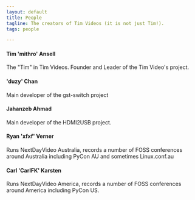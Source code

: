 ```yaml
---
layout: default
title: People
tagline: The creators of Tim Videos (it is not just Tim!).
tags: people

---
```

<div class="col-sm-6 col-md-4">
  <div class="panel panel-default">
    <div class="panel-heading">
      <h4>Tim 'mithro' Ansell</h4>
    </div>
    <div class="panel-body">
      The "Tim" in Tim Videos. Founder and Leader of the Tim Video's project.
    </div>
  </div>
</div>

<div class="col-sm-6 col-md-4">
  <div class="panel panel-default">
    <div class="panel-heading">
      <h4>'duzy' Chan</h4>
    </div>
    <div class="panel-body">
      Main developer of the gst-switch project
    </div>
  </div>
</div>

<div class="col-sm-6 col-md-4">
  <div class="panel panel-default">
    <div class="panel-heading">
      <h4>Jahanzeb Ahmad</h4>
    </div>
    <div class="panel-body">
      Main developer of the HDMI2USB project.
    </div>
  </div>
</div>

<div class="col-sm-6 col-md-4">
  <div class="panel panel-default">
    <div class="panel-heading">
      <h4>Ryan 'xfxf' Verner</h4>
    </div>
    <div class="panel-body">
      Runs NextDayVideo Australia, records a number of FOSS conferences around Australia including PyCon AU and sometimes Linux.conf.au
    </div>
  </div>
</div>

<div class="col-sm-6 col-md-4">
  <div class="panel panel-default">
    <div class="panel-heading">
      <h4>Carl 'CarlFK' Karsten</h4>
    </div>
    <div class="panel-body">
      Runs NextDayVideo America, records a number of FOSS conferences around America including PyCon US.
    </div>
  </div>
</div>